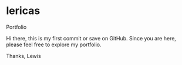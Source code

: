 # lericas

Portfolio

Hi there, this is my first commit or save on GitHub.
Since you are here, please feel free to explore my portfolio.

Thanks,
Lewis
